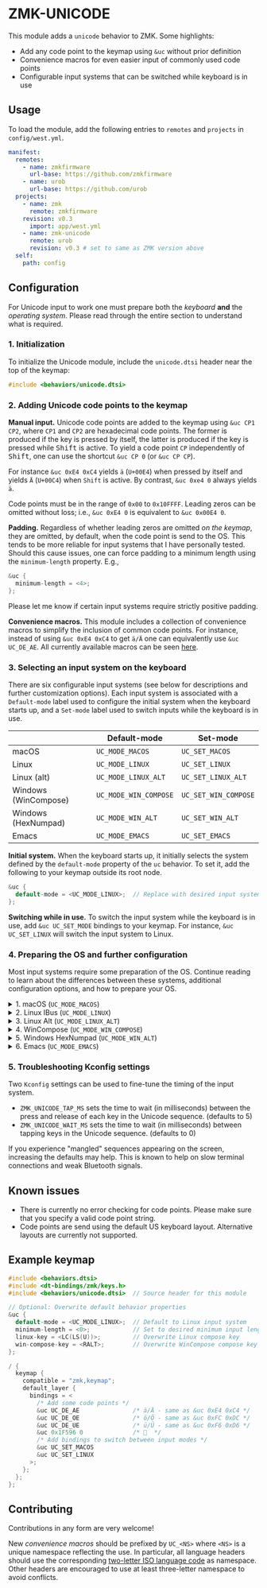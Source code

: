 # ZMK-UNICODE

This module adds a `unicode` behavior to ZMK. Some highlights:

- Add any code point to the keymap using `&uc` without prior definition
- Convenience macros for even easier input of commonly used code points
- Configurable input systems that can be switched while keyboard is in use

## Usage

To load the module, add the following entries to `remotes` and `projects` in
`config/west.yml`.

```yml
manifest:
  remotes:
    - name: zmkfirmware
      url-base: https://github.com/zmkfirmware
    - name: urob
      url-base: https://github.com/urob
  projects:
    - name: zmk
      remote: zmkfirmware
    revision: v0.3
      import: app/west.yml
    - name: zmk-unicode
      remote: urob
      revision: v0.3 # set to same as ZMK version above
  self:
    path: config
```

## Configuration

For Unicode input to work one must prepare both the _keyboard_ **and** the
_operating system_. Please read through the entire section to understand what is
required.

### 1. Initialization

To initialize the Unicode module, include the `unicode.dtsi` header near the
top of the keymap:

```c
#include <behaviors/unicode.dtsi>
```

### 2. Adding Unicode code points to the keymap

**Manual input.** Unicode code points are added to the keymap using `&uc CP1 CP2`, where `CP1` and
`CP2` are hexadecimal code points. The former is produced if the key is pressed by itself, the
latter is produced if the key is pressed while <kbd>Shift</kbd> is active. To yield a code point
`CP` independently of <kbd>Shift</kbd>, one can use the shortcut `&uc CP 0` (or `&uc CP CP`).

For instance `&uc 0xE4 0xC4` yields `ä` (`U+00E4`) when pressed by itself and yields `Ä` (`U+00C4`)
when `Shift` is active. By contrast, `&uc 0xe4 0` always yields `ä`.

Code points must be in the range of `0x00` to `0x10FFFF`. Leading zeros can be omitted without loss;
i.e., `&uc 0xE4 0` is equivalent to `&uc 0x00E4 0`.

**Padding.** Regardless of whether leading zeros are omitted _on the keymap_, they are omitted, by
default, when the code point is send to the OS. This tends to be more reliable for input systems
that I have personally tested. Should this cause issues, one can force padding to a minimum length
using the `minimum-length` property. E.g., 

```c
&uc { 
  minimum-length = <4>;
};
```

Please let me know if certain input systems require strictly positive padding.

**Convenience macros.** This module includes a collection of convenience macros to simplify the
inclusion of common code points. For instance, instead of using `&uc 0xE4 0xC4` to get `ä/Ä` one can
equivalently use `&uc UC_DE_AE`. All currently available macros can be seen
[here](include/zmk-unicode/keys). 

### 3. Selecting an input system on the keyboard

There are six configurable input systems (see below for descriptions and further customization
options). Each input system is associated with a `Default-mode` label used to configure the initial
system when the keyboard starts up, and a `Set-mode` label used to switch inputs while the
keyboard is in use.


|  | Default-mode | Set-mode |
|---|---|---|
| macOS | `UC_MODE_MACOS` | `UC_SET_MACOS` |
| Linux | `UC_MODE_LINUX` | `UC_SET_LINUX` |
| Linux (alt) | `UC_MODE_LINUX_ALT` | `UC_SET_LINUX_ALT` |
| Windows (WinCompose) | `UC_MODE_WIN_COMPOSE` | `UC_SET_WIN_COMPOSE` |
| Windows (HexNumpad) | `UC_MODE_WIN_ALT` | `UC_SET_WIN_ALT` |
| Emacs  | `UC_MODE_EMACS` | `UC_SET_EMACS` |


**Initial system.** When the keyboard starts up, it initially selects the system defined by
the `default-mode` property of the `uc` behavior. To set it, add the following to your keymap
outside its root node.

```c
&uc {
  default-mode = <UC_MODE_LINUX>;  // Replace with desired input system.
};
```

**Switching while in use.** To switch the input system while the keyboard is in use, add `&uc
UC_SET_MODE` bindings to your keymap. For instance, `&uc UC_SET_LINUX` will switch the input system
to Linux.

### 4. Preparing the OS and further configuration

Most input systems require some preparation of the OS. Continue reading to learn about the
differences between these systems, additional configuration options, and how to prepare your OS.

<details><summary>1. macOS (<code>UC_MODE_MACOS</code>)</summary>

macOS has built-in support for Unicode input, supporting all possible code points.

To enable, go to **System Preferences → Keyboard → Input Sources**, then add
Unicode Hex Input to the list (under Other), and activate it from the input
dropdown in the menu bar. Note that this may disable some Option-based shortcuts
such as Option+Left and Option+Right.

The `UC_MODE_MACOS` input system has one configurable property `macos-key`,
which defaults to `LALT`. The system will:
  1. press and hold `macos-key` (`LALT` per default)
  2. input the code point sequence
  3. release `macos-key`

To overwrite `macos-key`, add the following outside of the root node of your
keymap:

```c
&uc {
  macos-key = <LALT>;  // replace with desired key
};
```

</details>

<details><summary>2. Linux IBus (<code>UC_MODE_LINUX</code>)</summary>

For desktop environments with IBus, Unicode input is enabled by default, supports all possible code
points, and works almost anywhere. Without IBus, it works under GTK apps, but rarely anywhere else.
(Though, according to [this stack exchange answer](https://unix.stackexchange.com/a/16135), it is
possible to install `IBus` under other DEs.)

If the system is not working in certain applications, it is worth trying out `UC_MODE_LINUX_ALT`.

The `UC_MODE_LINUX` input system has one configurable property `linux-key`,
which defaults to `LC(LS(U))`. The system will:
  1. tap and release `linux-key` (`LC(LS(U))` by default)
  2. input the code point sequence
  3. tap and release `SPACE`

To overwrite `linux-key`, add the following outside of the root node of your
keymap:

```c
&uc {
  linux-key = <LC(LS(U))>;  // replace with desired key
};
```

</details>

<details><summary>3. Linux Alt (<code>UC_MODE_LINUX_ALT</code>)</summary>

This is a variant of `UC_MODE_LINUX`, which keeps holding `LCTRL + LSHFT` for
the entire input.

The `UC_MODE_LINUX_ALT` input system has one configurable property `linux-alt-key`,
which defaults to `LC(LSHSFT)`. The system will:
  1. press and hold `linux-alt-key` (`LC(LSHFT)` by default)
  2. tap and release `U`
  3. input the code point sequence
  4. tap and release `SPACE`
  5. release `linux-alt-key`

To overwrite `linux-alt-key`, add the following outside of the root node of your
keymap:

```c
&uc {
  linux-alt-key = <LC(LSHFT)>;  // replace with desired key
};
```

</details>

<details><summary>4. WinCompose (<code>UC_MODE_WIN_COMPOSE</code>)</summary>

This input system requires a third-party tool called
[WinCompose](https://github.com/samhocevar/wincompose). 
It supports all possible code points, and is the **recommended
input mode for Windows**.

To enable, install the [latest release from
GitHub](https://github.com/samhocevar/wincompose/releases/latest). Once
installed, it will automatically run on startup. This works reliably under all
versions of Windows supported by WinCompose.

The `UC_MODE_WIN_COMPOSE` input system has one configurable property `win-compose-key`,
which defaults to `RALT`. The system will:
  1. tap and release `win-compose-key` (`RALT` by default)
  2. tap and release `U`
  3. input the code point sequence
  4. tap and release `RET`

To overwrite `win-compose-key`, add the following outside of the root node of your
keymap:

```c
&uc {
  win-compose-key = <RALT>;  // replace with desired key
};
```

</details>

<details><summary>5. Windows HexNumpad (<code>UC_MODE_WIN_ALT</code>)</summary>

This is Windows' built-in hex numpad Unicode input mode. It only supports code
points up to `U+FFFF`, and is not recommended due to reliability and
compatibility issues.

To enable, run the following as an administrator, then reboot:

```cmd
reg add "HKCU\Control Panel\Input Method" -v EnableHexNumpad -t REG_SZ -d 1
```

The system will:
  1. press and hold `LALT`
  2. tap and release `KP_PLUS`
  3. input the code point sequence
  4. release `LALT`

</details>

<details><summary>6. Emacs (<code>UC_MODE_EMACS</code>)</summary>

Emacs supports code point input with the `insert-char` command.

The system will:
  1. tap and release `LC(X)`
  2. tap and release `N8`
  3. tap and release `RET`
  4. input the code point sequence
  5. tap and release `RET`

</details>

### 5. Troubleshooting Kconfig settings

Two `Kconfig` settings can be used to fine-tune the timing of the input system.

- `ZMK_UNICODE_TAP_MS` sets the time to wait (in milliseconds) between the press and release of each
key in the Unicode sequence. (defaults to 5)
- `ZMK_UNICODE_WAIT_MS` sets the time to wait (in milliseconds) between tapping keys in the Unicode
sequence. (defaults to 0)

If you experience "mangled" sequences appearing on the screen, increasing the defaults may help.
This is known to help on slow terminal connections and weak Bluetooth signals.

## Known issues

- There is currently no error checking for code points. Please make sure that
you specify a valid code point string.
- Code points are send using the default US keyboard layout. Alternative layouts
  are currently not supported.

## Example keymap

```c
#include <behaviors.dtsi>
#include <dt-bindings/zmk/keys.h>
#include <behaviors/unicode.dtsi>  // Source header for this module

// Optional: Overwrite default behavior properties
&uc {
  default-mode = <UC_MODE_LINUX>;  // Default to Linux input system
  minimum-length = <0>;            // Set to desired minimum input length
  linux-key = <LC(LS(U))>;         // Overwrite Linux compose key
  win-compose-key = <RALT>;        // Overwrite WinCompose compose key
};

/ {
  keymap {
    compatible = "zmk,keymap";
    default_layer {
      bindings = <
        /* Add some code points */
        &uc UC_DE_AE               /* ä/Ä - same as &uc 0xE4 0xC4 */
        &uc UC_DE_OE               /* ö/Ö - same as &uc 0xFC 0xDC */
        &uc UC_DE_UE               /* ü/Ü - same as &uc 0xF6 0xD6 */
        &uc 0x1F596 0              /* 🖖  */
        /* Add bindings to switch between input modes */
        &uc UC_SET_MACOS
        &uc UC_SET_LINUX
      >;
    };
  };
};
```

## Contributing

Contributions in any form are very welcome!

New _convenience macros_ should be prefixed by `UC_<NS>` where `<NS>` is a unique namespace
reflecting the use. In particular, all language headers should use the corresponding [two-letter ISO
language code](https://en.wikipedia.org/wiki/List_of_ISO_639_language_codes) as namespace. Other
headers are encouraged to use at least three-letter namespace to avoid conflicts.
